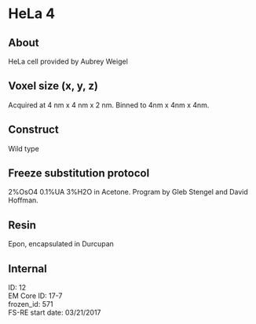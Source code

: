 # HeLa 4

## About
HeLa cell provided by Aubrey Weigel

## Voxel size (x, y, z)
Acquired at 4 nm x 4 nm x 2 nm. Binned to 4nm x 4nm x 4nm.

## Construct
Wild type

## Freeze substitution protocol
2%OsO4 0.1%UA 3%H2O in Acetone. Program by Gleb Stengel and David Hoffman.

## Resin
Epon, encapsulated in Durcupan

## Internal
ID: 12  
EM Core ID: 17-7  
frozen_id: 571  
FS-RE start date: 03/21/2017  
